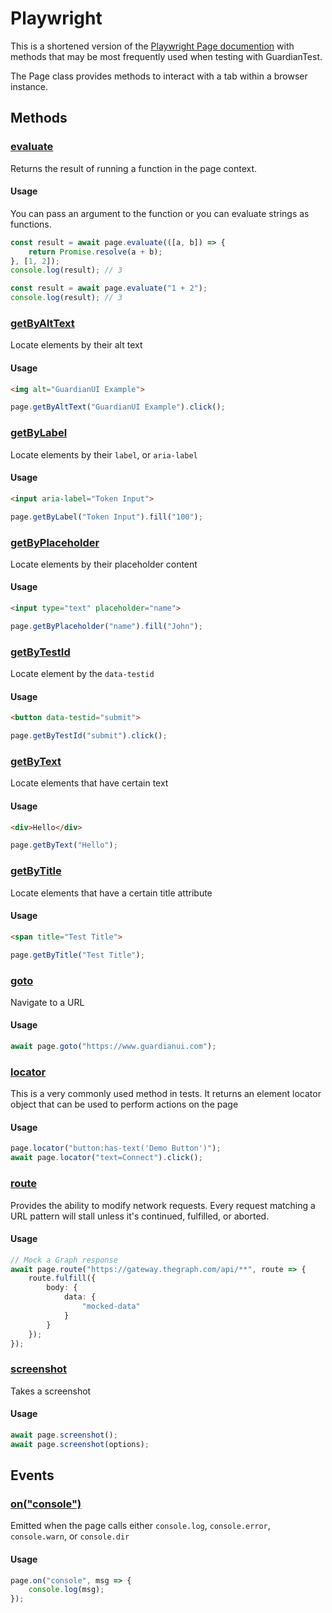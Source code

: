 # Playwright

This is a shortened version of the [Playwright Page documention](https://playwright.dev/docs/api/class-page) with methods that may be most frequently used when testing with GuardianTest.

The Page class provides methods to interact with a tab within a browser instance.

## Methods

### [evaluate](https://playwright.dev/docs/api/class-page#page-evaluate)

Returns the result of running a function in the page context.

#### Usage

You can pass an argument to the function or you can evaluate strings as functions.

```typescript
const result = await page.evaluate(([a, b]) => {
    return Promise.resolve(a + b);
}, [1, 2]);
console.log(result); // 3
```

```typescript
const result = await page.evaluate("1 + 2");
console.log(result); // 3
```



### [getByAltText](https://playwright.dev/docs/api/class-page#page-get-by-alt-text)

Locate elements by their alt text

#### Usage

```html
<img alt="GuardianUI Example">
```

```typescript
page.getByAltText("GuardianUI Example").click();
```



### [getByLabel](https://playwright.dev/docs/api/class-page#page-get-by-label)

Locate elements by their `label`, or `aria-label`

#### Usage

```html
<input aria-label="Token Input">
```

```typescript
page.getByLabel("Token Input").fill("100");
```



### [getByPlaceholder](https://playwright.dev/docs/api/class-page#page-get-by-placeholder)

Locate elements by their placeholder content

#### Usage

```html
<input type="text" placeholder="name">
```

```typescript
page.getByPlaceholder("name").fill("John");
```



### [getByTestId](https://playwright.dev/docs/api/class-page#page-get-by-test-id)

Locate element by the `data-testid`

#### Usage

```html
<button data-testid="submit">
```

```typescript
page.getByTestId("submit").click();
```



### [getByText](https://playwright.dev/docs/api/class-page#page-get-by-text)

Locate elements that have certain text

#### Usage

```html
<div>Hello</div>
```

```typescript
page.getByText("Hello");
```



### [getByTitle](https://playwright.dev/docs/api/class-page#page-get-by-title)

Locate elements that have a certain title attribute

#### Usage

```html
<span title="Test Title">
```

```typescript
page.getByTitle("Test Title");
```



### [goto](https://playwright.dev/docs/api/class-page#page-goto)

Navigate to a URL

#### Usage

```typescript
await page.goto("https://www.guardianui.com");
```



### [locator](https://playwright.dev/docs/api/class-page#page-locator)

This is a very commonly used method in tests. It returns an element locator object that can be used to perform actions on the page

#### Usage

```typescript
page.locator("button:has-text('Demo Button')");
await page.locator("text=Connect").click();
```



### [route](https://playwright.dev/docs/api/class-page#page-route)

Provides the ability to modify network requests. Every request matching a URL pattern will stall unless it's continued, fulfilled, or aborted.

#### Usage

```typescript
// Mock a Graph response
await page.route("https://gateway.thegraph.com/api/**", route => {
    route.fulfill({
        body: {
            data: {
                "mocked-data"
            }
        }
    });
});
```



### [screenshot](https://playwright.dev/docs/api/class-page#page-screenshot)

Takes a screenshot

#### Usage

```typescript
await page.screenshot();
await page.screenshot(options);
```



## Events

### [on("console")](https://playwright.dev/docs/api/class-page#page-event-console)

Emitted when the page calls either `console.log`, `console.error`, `console.warn`, or `console.dir`

#### Usage

```typescript
page.on("console", msg => {
    console.log(msg);
});
```
